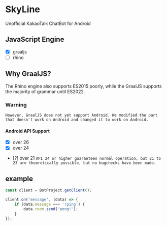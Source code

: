 # SkyLine
Unofficial KakaoTalk ChatBot for Android
## JavaScript Engine
- [x] graaljs
- [ ] rhino
## Why GraalJS?
The Rhino engine also supports ES2015 poorly, while the GraalJS supports the majority of grammar until ES2022.
### Warning
`However, GraalJS does not yet support Android.
We modified the part that doesn't work on Android and changed it to work on Android.`
#### Android API Support
- [x] over 26
- [x] over 24
- [?] over 21
`API 24 or higher guarantees normal operation, but 21 to 23 are theoretically possible, but no bugchecks have been made.`
## example
```javascript
const client = BotProject.getClient();

client.on('message', (data) => {
    if (data.message === '!ping') {
        data.room.send('pong!');
    }
});
```
